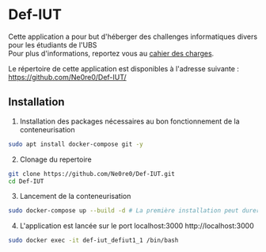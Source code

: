 # Def-IUT

Cette application a pour but d'héberger des challenges informatiques divers pour les étudiants de l'UBS  
Pour plus d'informations, reportez vous au [cahier des charges](./documents/cahier_des_charges.pdf).

Le répertoire de cette application est disponibles à l'adresse suivante : https://github.com/Ne0re0/Def-IUT/


## Installation

1. Installation des packages nécessaires au bon fonctionnement de la conteneurisation
```bash
sudo apt install docker-compose git -y
```
2. Clonage du repertoire
```bash
git clone https://github.com/Ne0re0/Def-IUT.git
cd Def-IUT
```

3. Lancement de la conteneurisation
```bash
sudo docker-compose up --build -d # La première installation peut durer un certain moment en fonction de votre débit
```

4. L'application est lancée sur le port localhost:3000 http://localhost:3000

```bash
sudo docker exec -it def-iut_defiut1_1 /bin/bash
```
